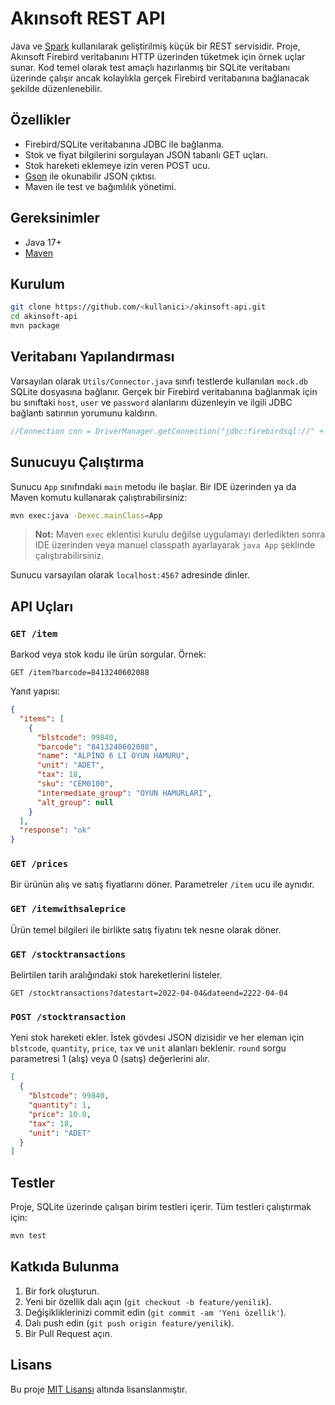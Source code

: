 # Akınsoft REST API

Java ve [Spark](http://sparkjava.com/) kullanılarak geliştirilmiş küçük bir REST servisidir. Proje, Akınsoft Firebird veritabanını HTTP üzerinden tüketmek için örnek uçlar sunar. Kod temel olarak test amaçlı hazırlanmış bir SQLite veritabanı üzerinde çalışır ancak kolaylıkla gerçek Firebird veritabanına bağlanacak şekilde düzenlenebilir.

## Özellikler

* Firebird/SQLite veritabanına JDBC ile bağlanma.
* Stok ve fiyat bilgilerini sorgulayan JSON tabanlı GET uçları.
* Stok hareketi eklemeye izin veren POST ucu.
* [Gson](https://github.com/google/gson) ile okunabilir JSON çıktısı.
* Maven ile test ve bağımlılık yönetimi.

## Gereksinimler

* Java 17+
* [Maven](https://maven.apache.org/)

## Kurulum

```bash
git clone https://github.com/<kullanici>/akinsoft-api.git
cd akinsoft-api
mvn package
```

## Veritabanı Yapılandırması

Varsayılan olarak `Utils/Connector.java` sınıfı testlerde kullanılan `mock.db` SQLite dosyasına bağlanır. Gerçek bir Firebird veritabanına bağlanmak için bu sınıftaki `host`, `user` ve `password` alanlarını düzenleyin ve ilgili JDBC bağlantı satırının yorumunu kaldırın.

```java
//Connection con = DriverManager.getConnection("jdbc:firebirdsql://" + host, user, password);
```

## Sunucuyu Çalıştırma

Sunucu `App` sınıfındaki `main` metodu ile başlar. Bir IDE üzerinden ya da Maven komutu kullanarak çalıştırabilirsiniz:

```bash
mvn exec:java -Dexec.mainClass=App
```

> **Not:** Maven `exec` eklentisi kurulu değilse uygulamayı derledikten sonra IDE üzerinden veya manuel classpath ayarlayarak `java App` şeklinde çalıştırabilirsiniz.

Sunucu varsayılan olarak `localhost:4567` adresinde dinler.

## API Uçları

### `GET /item`

Barkod veya stok kodu ile ürün sorgular. Örnek:

```
GET /item?barcode=8413240602088
```

Yanıt yapısı:

```json
{
  "items": [
    {
      "blstcode": 99840,
      "barcode": "8413240602088",
      "name": "ALPİNO 6 LI OYUN HAMURU",
      "unit": "ADET",
      "tax": 18,
      "sku": "CEM0100",
      "intermediate_group": "OYUN HAMURLARI",
      "alt_group": null
    }
  ],
  "response": "ok"
}
```

### `GET /prices`

Bir ürünün alış ve satış fiyatlarını döner. Parametreler `/item` ucu ile aynıdır.

### `GET /itemwithsaleprice`

Ürün temel bilgileri ile birlikte satış fiyatını tek nesne olarak döner.

### `GET /stocktransactions`

Belirtilen tarih aralığındaki stok hareketlerini listeler.

```
GET /stocktransactions?datestart=2022-04-04&dateend=2222-04-04
```

### `POST /stocktransaction`

Yeni stok hareketi ekler. İstek gövdesi JSON dizisidir ve her eleman için `blstcode`, `quantity`, `price`, `tax` ve `unit` alanları beklenir. `round` sorgu parametresi 1 (alış) veya 0 (satış) değerlerini alır.

```json
[
  {
    "blstcode": 99840,
    "quantity": 1,
    "price": 10.0,
    "tax": 18,
    "unit": "ADET"
  }
]
```

## Testler

Proje, SQLite üzerinde çalışan birim testleri içerir. Tüm testleri çalıştırmak için:

```bash
mvn test
```

## Katkıda Bulunma

1. Bir fork oluşturun.
2. Yeni bir özellik dalı açın (`git checkout -b feature/yenilik`).
3. Değişikliklerinizi commit edin (`git commit -am 'Yeni özellik'`).
4. Dalı push edin (`git push origin feature/yenilik`).
5. Bir Pull Request açın.

## Lisans

Bu proje [MIT Lisansı](LICENSE) altında lisanslanmıştır.

